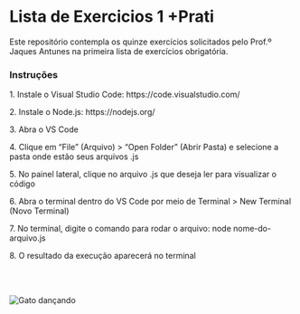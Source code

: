 # Lista de Exercicios 1 +Prati

<p> Este repositório contempla os quinze exercícios solicitados pelo Prof.º Jaques Antunes na primeira lista de exercícios obrigatória.  
</p>

### Instruções

<p> 1. Instale o Visual Studio Code: https://code.visualstudio.com/</p>
<p> 2. Instale o Node.js: https://nodejs.org/</p>
<p> 3. Abra o VS Code</p>
<p> 4. Clique em “File” (Arquivo) > “Open Folder” (Abrir Pasta) e selecione a pasta onde estão seus arquivos .js</p>
<p> 5. No painel lateral, clique no arquivo .js que deseja ler para visualizar o código</p>
<p> 6. Abra o terminal dentro do VS Code por meio de Terminal > New Terminal (Novo Terminal)</p>
<p> 7. No terminal, digite o comando para rodar o arquivo: node nome-do-arquivo.js</p>
<p> 8. O resultado da execução aparecerá no terminal</p>

<br><br>

 ![Gato dançando](https://media.tenor.com/fQqnqv9QV7gAAAAM/vrbie-vrbs.gif)
 
